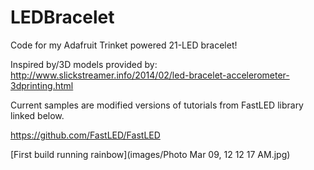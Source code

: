 # LEDBracelet
Code for my Adafruit Trinket powered 21-LED bracelet!

Inspired by/3D models provided by: http://www.slickstreamer.info/2014/02/led-bracelet-accelerometer-3dprinting.html

Current samples are modified versions of tutorials from FastLED library linked below.

https://github.com/FastLED/FastLED

[First build running rainbow](images/Photo Mar 09, 12 12 17 AM.jpg)
